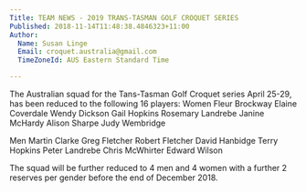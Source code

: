 ```yaml
---
Title: TEAM NEWS - 2019 TRANS-TASMAN GOLF CROQUET SERIES
Published: 2018-11-14T11:48:38.4846323+11:00
Author:
  Name: Susan Linge
  Email: croquet.australia@gmail.com
  TimeZoneId: AUS Eastern Standard Time

---
```

The Australian squad for the Tans-Tasman Golf Croquet series April 25-29, has been reduced to the following 16 players:
Women
Fleur Brockway
Elaine Coverdale
Wendy Dickson
Gail Hopkins
Rosemary Landrebe
Janine McHardy
Alison Sharpe
Judy Wembridge

Men
Martin Clarke
Greg Fletcher
Robert Fletcher
David Hanbidge
Terry Hopkins
Peter Landrebe
Chris McWhirter
Edward Wilson

The squad will be further reduced to 4 men and 4 women with a further 2 reserves per gender before the end of December 2018.